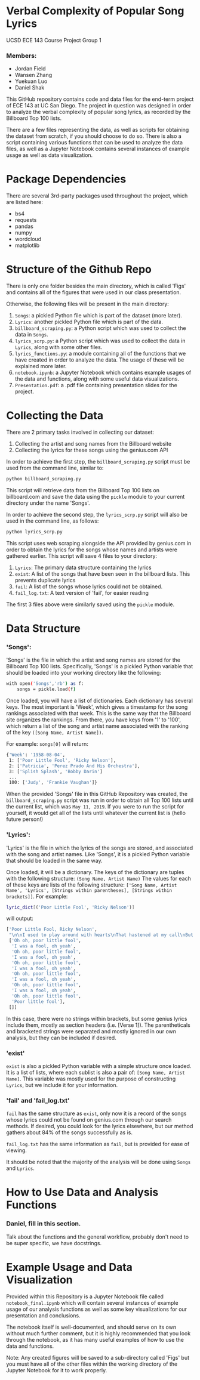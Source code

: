 # Verbal Complexity of Popular Song Lyrics
UCSD ECE 143 Course Project Group 1

### Members: 
- Jordan Field 
- Wansen Zhang
- Yuekuan Luo
- Daniel Shak

This GitHub repository contains code and data files for the end-term project of ECE 143 at UC San Diego. The project in question was designed in order to analyze the verbal complexity of popular song lyrics, as recorded by the Billboard Top 100 lists. 

There are a few files representing the data, as well as scripts for obtaining the dataset from scratch, if you should choose to do so. There is also a script containing various functions that can be used to analyze the data files, as well as a Jupyter Notebook contains several instances of example usage as well as data visualization.

# Package Dependencies
There are several 3rd-party packages used throughout the project, which are listed here:

- bs4
- requests
- pandas
- numpy
- wordcloud
- matplotlib

# Structure of the Github Repo
There is only one folder besides the main directory, which is called 'Figs' and contains all of the figures that were used in our class presentation. 

Otherwise, the following files will be present in the main directory:

1. ```Songs```: a pickled Python file which is part of the dataset (more later).
2. ```Lyrics```: another pickled Python file which is part of the data.
3. ```billboard_scraping.py```: a Python script which was used to collect the data in ```Songs```.
4. ```lyrics_scrp.py```: a Python script which was used to collect the data in ```Lyrics```, along with some other files.
5. ```lyrics_functions.py```: a module containing all of the functions that we have created in order to analyze the data. The usage of these will be explained more later.
6. ```notebook.ipynb```: a Jupyter Notebook which contains example usages of the data and functions, along with some useful data visualizations.
7. ```Presentation.pdf```: a .pdf file containing presentation slides for the project.

# Collecting the Data
There are 2 primary tasks involved in collecting our dataset:

1. Collecting the artist and song names from the Billboard website
2. Collecting the lyrics for these songs using the genius.com API

In order to achieve the first step, the ```billboard_scraping.py``` script must be used from the command line, similar to:

```sh
python billboard_scraping.py
```
This script will retrieve data from the Billboard Top 100 lists on billboard.com and save the data using the ```pickle``` module to your current directory under the name 'Songs'.

In order to achieve the second step, the ```lyrics_scrp.py``` script will also be used in the command line, as follows:

```sh
python lyrics_scrp.py
```

This script uses web scraping alongside the API provided by genius.com in order to obtain the lyrics for the songs whose names and artists were gathered earlier. This script will save 4 files to your directory:

1. ```Lyrics```: The primary data structure containing the lyrics
2. ```exist```: A list of the songs that have been seen in the billboard lists. This prevents duplicate lyrics
3. ```fail```: A list of the songs whose lyrics could not be obtained.
4. ```fail_log.txt```: A text version of 'fail', for easier reading

The first 3 files above were similarly saved using the ```pickle``` module. 

# Data Structure
### 'Songs':
'Songs' is the file in which the artist and song names are stored for the Billboard Top 100 lists. Specifically, 'Songs' is a pickled Python variable that should be loaded into your working directory like the following:

```sh
with open('Songs','rb') as f:
    songs = pickle.load(f)
```

Once loaded, you will have a list of dictionaries. Each dictionary has several keys. The most important is 'Week', which gives a timestamp for the song rankings associated with that week. This is the same way that the Billboard site organizes the rankings. From there, you have keys from '1' to '100', which return a list of the song and artist name associated with the ranking of the key ```([Song Name, Artist Name])```.

For example:
```songs[0]``` will return:

```sh
{'Week': '1958-08-04',
 1: ['Poor Little Fool', 'Ricky Nelson'],
 2: ['Patricia', 'Perez Prado And His Orchestra'],
 3: ['Splish Splash', 'Bobby Darin']
 ...
 100: ['Judy', 'Frankie Vaughan']}
 ```

When the provided 'Songs' file in this GitHub Repository was created, the ```billboard_scraping.py``` script was run in order to obtain all Top 100 lists until the current list, which was ```May 11, 2019```. If you were to run the script for yourself, it would get all of the lists until whatever the current list is (hello future person!)

### 'Lyrics':
'Lyrics' is the file in which the lyrics of the songs are stored, and associated with the song and artist names. Like 'Songs', it is a pickled Python variable that should be loaded in the same way.

Once loaded, it will be a dictionary. The keys of the dictionary are tuples with the following structure: ```(Song Name, Artist Name)```
The values for each of these keys are lists of the following structure: ```['Song Name, Artist Name', 'Lyrics', [Strings within parentheses], [Strings within brackets]]```. For example:

```sh
lyric_dict[('Poor Little Fool', 'Ricky Nelson')]
```
will output:
```sh
['Poor Little Fool, Ricky Nelson',
 "\n\nI used to play around with hearts\nThat hastened at my call\nBut when I met that little girl\nI knew that I would fall\n\nPoor little fool, oh yeah\nI was a fool, uh huh\n\n\n\nShe played around and teased me\nWith her carefree devil eyes\nShe'd hold me close and kiss me\nBut her heart was full of lies\n\nPoor little fool, oh yeah\nI was a fool, uh huh\n\n\n\nShe told me how she cared for me\nAnd that we'd never part\nAnd so for the very first time\nI gave away my heart\n\nPoor little fool, oh yeah\nI was a fool, uh huh\n\n\n\nThe next day she was gone\nAnd I knew she'd lied to me\nShe left me with a broken heart\nAnd won her victory\n\nPoor little fool, oh yeah\nI was a fool, uh huh\n\n\n\nWell, I'd played this game with other hearts\nBut I never thought I'd see\nThe day that someone else would play\nLove's foolish game with me\n\nPoor little fool, oh yeah\nI was a fool, uh huh\n\n\n\nPoor little fool, oh yeah\nI was a fool, uh huh\n\n\n\n",
 ['Oh oh, poor little fool',
  'I was a fool, oh yeah',
  'Oh oh, poor little fool',
  'I was a fool, oh yeah',
  'Oh oh, poor little fool',
  'I was a fool, oh yeah',
  'Oh oh, poor little fool',
  'I was a fool, oh yeah',
  'Oh oh, poor little fool',
  'I was a fool, oh yeah',
  'Oh oh, poor little fool',
  'Poor little fool'],
 []]
 ```
 
In this case, there were no strings within brackets, but some genius lyrics include them, mostly as section headers (i.e. [Verse 1]). The parentheticals and bracketed strings were separated and mostly ignored in our own analysis, but they can be included if desired. 

### 'exist'
```exist``` is also a pickled Python variable with a simple structure once loaded. It is a list of lists, where each sublist is also a pair of: ```[Song Name, Artist Name]```. This variable was mostly used for the purpose of constructing ```Lyrics```, but we include it for your information.

### 'fail' and 'fail_log.txt'
```fail``` has the same structure as ```exist```, only now it is a record of the songs whose lyrics could not be found on genius.com through our search methods. If desired, you could look for the lyrics elsewhere, but our method gathers about 84% of the songs successfully as is. 

```fail_log.txt``` has the same information as ```fail```, but is provided for ease of viewing. 

It should be noted that the majority of the analysis will be done using ```Songs``` and ```Lyrics```. 

# How to Use Data and Analysis Functions
### Daniel, fill in this section. 
Talk about the functions and the general workflow, probably don't need to be super specific, we have docstrings.

# Example Usage and Data Visualization
Provided within this Repository is a Jupyter Notebook file called ```notebook_final.ipynb``` which will contain several instances of example usage of our analysis functions as well as some key visualizations for our presentation and conclusions. 

The notebook itself is well-documented, and should serve on its own without much further comment, but it is highly recommended that you look through the notebook, as it has many useful examples of how to use the data and functions. 

Note: Any created figures will be saved to a sub-directory called 'Figs' but you must have all of the other files within the working directory of the Jupyter Notebook for it to work properly. 
